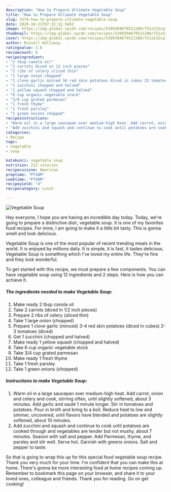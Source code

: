 ```yaml
---
description: "How to Prepare Ultimate Vegetable Soup"
title: "How to Prepare Ultimate Vegetable Soup"
slug: 3374-how-to-prepare-ultimate-vegetable-soup
date: 2020-10-21T07:32:32.545Z
image: https://img-global.cpcdn.com/recipes/5399394679521280/751x532cq70/vegetable-soup-recipe-main-photo.jpg
thumbnail: https://img-global.cpcdn.com/recipes/5399394679521280/751x532cq70/vegetable-soup-recipe-main-photo.jpg
cover: https://img-global.cpcdn.com/recipes/5399394679521280/751x532cq70/vegetable-soup-recipe-main-photo.jpg
author: Russell Holloway
ratingvalue: 3.6
reviewcount: 8
recipeingredient:
- "2 tbsp canola oil"
- "2 carrots diced in 12 inch pieces"
- "2 ribs of celery sliced thin"
- "1 large onion chopped"
- "1 clove garlic minced 34 red skin potatoes diced in cubes 23 tomatoes diced"
- "1 zucchini chopped and halved"
- "1 yellow squash chopped and halved"
- "6 cup organic vegetable stock"
- "3/4 cup grated parmesan"
- "1 fresh thyme"
- "1 fresh parsley"
- "1 green onions chopped"
recipeinstructions:
- "Warm oil in a large saucepan over medium-high heat. Add carrot, onion and celery and cook, stirring often, until slightly softened, about 3 minutes. Add garlic and sauté 1 minute longer. Stir in tomatoes and potatoes. Pour in broth and bring to a boil. Reduce heat to low and simmer, uncovered, until flavors have blended and potatoes are slightly softened, about 10 minutes."
- "Add zucchini and squash and continue to cook until potatoes are cooked through and vegetables are tender but not mushy, about 7 minutes. Season with salt and pepper. Add Parmesan, thyme, and parsley and stir well. Serve hot. Garnish with greens onions. Salt and pepper to taste."
categories:
- Recipe
tags:
- vegetable
- soup

katakunci: vegetable soup 
nutrition: 212 calories
recipecuisine: American
preptime: "PT18M"
cooktime: "PT40M"
recipeyield: "4"
recipecategory: Lunch

---
```



![Vegetable Soup](https://img-global.cpcdn.com/recipes/5399394679521280/751x532cq70/vegetable-soup-recipe-main-photo.jpg)

Hey everyone, I hope you are having an incredible day today. Today, we're going to prepare a distinctive dish, vegetable soup. It is one of my favorites food recipes. For mine, I am going to make it a little bit tasty. This is gonna smell and look delicious.



Vegetable Soup is one of the most popular of recent trending meals in the world. It is enjoyed by millions daily. It is simple, it is fast, it tastes delicious. Vegetable Soup is something which I've loved my entire life. They're fine and they look wonderful.


To get started with this recipe, we must prepare a few components. You can have vegetable soup using 12 ingredients and 2 steps. Here is how you can achieve it.

<!--inarticleads1-->

##### The ingredients needed to make Vegetable Soup:

1. Make ready 2 tbsp canola oil
1. Take 2 carrots (diced in 1/2 inch pieces)
1. Prepare 2 ribs of celery (sliced thin)
1. Take 1 large onion (chopped)
1. Prepare 1 clove garlic (minced) 3-4 red skin potatoes (diced in cubes) 2-3 tomatoes (diced)
1. Get 1 zucchini (chopped and halved)
1. Make ready 1 yellow squash (chopped and halved)
1. Take 6 cup organic vegetable stock
1. Take 3/4 cup grated parmesan
1. Make ready 1 fresh thyme
1. Take 1 fresh parsley
1. Take 1 green onions (chopped)




<!--inarticleads2-->

##### Instructions to make Vegetable Soup:

1. Warm oil in a large saucepan over medium-high heat. Add carrot, onion and celery and cook, stirring often, until slightly softened, about 3 minutes. Add garlic and sauté 1 minute longer. Stir in tomatoes and potatoes. Pour in broth and bring to a boil. Reduce heat to low and simmer, uncovered, until flavors have blended and potatoes are slightly softened, about 10 minutes.
1. Add zucchini and squash and continue to cook until potatoes are cooked through and vegetables are tender but not mushy, about 7 minutes. Season with salt and pepper. Add Parmesan, thyme, and parsley and stir well. Serve hot. Garnish with greens onions. Salt and pepper to taste.




So that is going to wrap this up for this special food vegetable soup recipe. Thank you very much for your time. I'm confident that you can make this at home. There's gonna be more interesting food at home recipes coming up. Remember to bookmark this page on your browser, and share it to your loved ones, colleague and friends. Thank you for reading. Go on get cooking!
